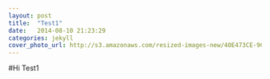 ```yaml
---
layout: post
title:  "Test1"
date:   2014-08-10 21:23:29
categories: jekyll
cover_photo_url: http://s3.amazonaws.com/resized-images-new/40E473CE-9C84-4D7A-A1A5-31B2D8A2A35C
---
```


#Hi Test1